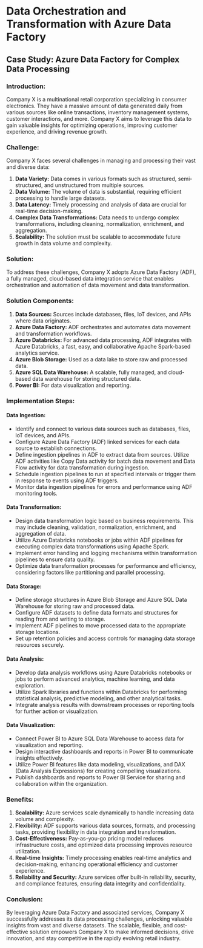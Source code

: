 # Data Orchestration and Transformation with Azure Data Factory

## Case Study: Azure Data Factory for Complex Data Processing

### Introduction:
Company X is a multinational retail corporation specializing in consumer electronics. They have a massive amount of data generated daily from various sources like online transactions, inventory management systems, customer interactions, and more. Company X aims to leverage this data to gain valuable insights for optimizing operations, improving customer experience, and driving revenue growth.

### Challenge:
Company X faces several challenges in managing and processing their vast and diverse data:

1. **Data Variety:** Data comes in various formats such as structured, semi-structured, and unstructured from multiple sources.
2. **Data Volume:** The volume of data is substantial, requiring efficient processing to handle large datasets.
3. **Data Latency:** Timely processing and analysis of data are crucial for real-time decision-making.
4. **Complex Data Transformations:** Data needs to undergo complex transformations, including cleaning, normalization, enrichment, and aggregation.
5. **Scalability:** The solution must be scalable to accommodate future growth in data volume and complexity.

### Solution:
To address these challenges, Company X adopts Azure Data Factory (ADF), a fully managed, cloud-based data integration service that enables orchestration and automation of data movement and data transformation.

### Solution Components:
1. **Data Sources:** Sources include databases, files, IoT devices, and APIs where data originates.
2. **Azure Data Factory:** ADF orchestrates and automates data movement and transformation workflows.
3. **Azure Databricks:** For advanced data processing, ADF integrates with Azure Databricks, a fast, easy, and collaborative Apache Spark-based analytics service.
4. **Azure Blob Storage:** Used as a data lake to store raw and processed data.
5. **Azure SQL Data Warehouse:** A scalable, fully managed, and cloud-based data warehouse for storing structured data.
6. **Power BI:** For data visualization and reporting.

### Implementation Steps:

#### Data Ingestion:
- Identify and connect to various data sources such as databases, files, IoT devices, and APIs.
- Configure Azure Data Factory (ADF) linked services for each data source to establish connections.
- Define ingestion pipelines in ADF to extract data from sources. Utilize ADF activities like Copy Data activity for batch data movement and Data Flow activity for data transformation during ingestion.
- Schedule ingestion pipelines to run at specified intervals or trigger them in response to events using ADF triggers.
- Monitor data ingestion pipelines for errors and performance using ADF monitoring tools.

#### Data Transformation:
- Design data transformation logic based on business requirements. This may include cleaning, validation, normalization, enrichment, and aggregation of data.
- Utilize Azure Databricks notebooks or jobs within ADF pipelines for executing complex data transformations using Apache Spark.
- Implement error handling and logging mechanisms within transformation pipelines to ensure data quality.
- Optimize data transformation processes for performance and efficiency, considering factors like partitioning and parallel processing.

#### Data Storage:
- Define storage structures in Azure Blob Storage and Azure SQL Data Warehouse for storing raw and processed data.
- Configure ADF datasets to define data formats and structures for reading from and writing to storage.
- Implement ADF pipelines to move processed data to the appropriate storage locations.
- Set up retention policies and access controls for managing data storage resources securely.

#### Data Analysis:
- Develop data analysis workflows using Azure Databricks notebooks or jobs to perform advanced analytics, machine learning, and data exploration.
- Utilize Spark libraries and functions within Databricks for performing statistical analysis, predictive modeling, and other analytical tasks.
- Integrate analysis results with downstream processes or reporting tools for further action or visualization.

#### Data Visualization:
- Connect Power BI to Azure SQL Data Warehouse to access data for visualization and reporting.
- Design interactive dashboards and reports in Power BI to communicate insights effectively.
- Utilize Power BI features like data modeling, visualizations, and DAX (Data Analysis Expressions) for creating compelling visualizations.
- Publish dashboards and reports to Power BI Service for sharing and collaboration within the organization.

### Benefits:
1. **Scalability:** Azure services scale dynamically to handle increasing data volume and complexity.
2. **Flexibility:** ADF supports various data sources, formats, and processing tasks, providing flexibility in data integration and transformation.
3. **Cost-Effectiveness:** Pay-as-you-go pricing model reduces infrastructure costs, and optimized data processing improves resource utilization.
4. **Real-time Insights:** Timely processing enables real-time analytics and decision-making, enhancing operational efficiency and customer experience.
5. **Reliability and Security:** Azure services offer built-in reliability, security, and compliance features, ensuring data integrity and confidentiality.

### Conclusion:
By leveraging Azure Data Factory and associated services, Company X successfully addresses its data processing challenges, unlocking valuable insights from vast and diverse datasets. The scalable, flexible, and cost-effective solution empowers Company X to make informed decisions, drive innovation, and stay competitive in the rapidly evolving retail industry.
